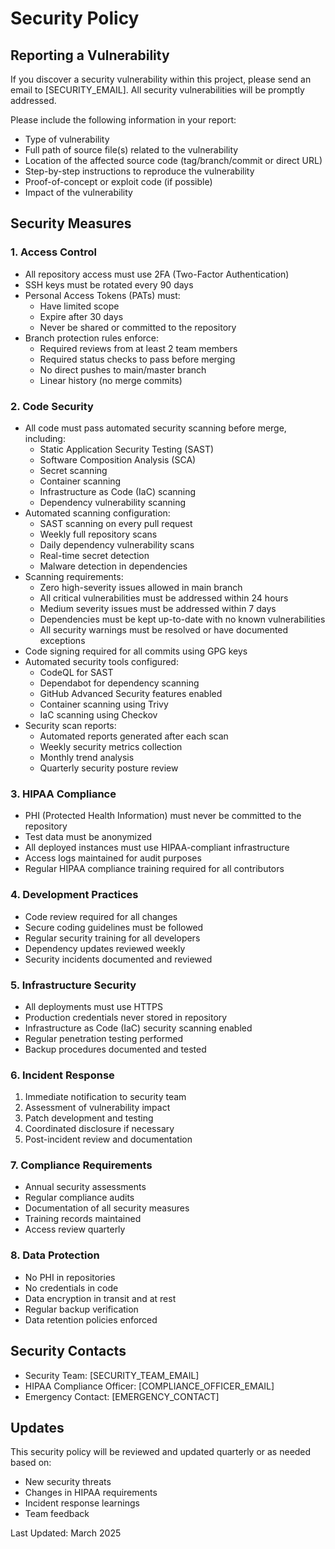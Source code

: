 # Security Policy

## Reporting a Vulnerability

If you discover a security vulnerability within this project, please send an email to [SECURITY_EMAIL]. All security vulnerabilities will be promptly addressed.

Please include the following information in your report:
- Type of vulnerability
- Full path of source file(s) related to the vulnerability
- Location of the affected source code (tag/branch/commit or direct URL)
- Step-by-step instructions to reproduce the vulnerability
- Proof-of-concept or exploit code (if possible)
- Impact of the vulnerability

## Security Measures

### 1. Access Control
- All repository access must use 2FA (Two-Factor Authentication)
- SSH keys must be rotated every 90 days
- Personal Access Tokens (PATs) must:
  - Have limited scope
  - Expire after 30 days
  - Never be shared or committed to the repository
- Branch protection rules enforce:
  - Required reviews from at least 2 team members
  - Required status checks to pass before merging
  - No direct pushes to main/master branch
  - Linear history (no merge commits)

### 2. Code Security
- All code must pass automated security scanning before merge, including:
  - Static Application Security Testing (SAST)
  - Software Composition Analysis (SCA)
  - Secret scanning
  - Container scanning
  - Infrastructure as Code (IaC) scanning
  - Dependency vulnerability scanning
- Automated scanning configuration:
  - SAST scanning on every pull request
  - Weekly full repository scans
  - Daily dependency vulnerability scans
  - Real-time secret detection
  - Malware detection in dependencies
- Scanning requirements:
  - Zero high-severity issues allowed in main branch
  - All critical vulnerabilities must be addressed within 24 hours
  - Medium severity issues must be addressed within 7 days
  - Dependencies must be kept up-to-date with no known vulnerabilities
  - All security warnings must be resolved or have documented exceptions
- Code signing required for all commits using GPG keys
- Automated security tools configured:
  - CodeQL for SAST
  - Dependabot for dependency scanning
  - GitHub Advanced Security features enabled
  - Container scanning using Trivy
  - IaC scanning using Checkov
- Security scan reports:
  - Automated reports generated after each scan
  - Weekly security metrics collection
  - Monthly trend analysis
  - Quarterly security posture review

### 3. HIPAA Compliance
- PHI (Protected Health Information) must never be committed to the repository
- Test data must be anonymized
- All deployed instances must use HIPAA-compliant infrastructure
- Access logs maintained for audit purposes
- Regular HIPAA compliance training required for all contributors

### 4. Development Practices
- Code review required for all changes
- Secure coding guidelines must be followed
- Regular security training for all developers
- Dependency updates reviewed weekly
- Security incidents documented and reviewed

### 5. Infrastructure Security
- All deployments must use HTTPS
- Production credentials never stored in repository
- Infrastructure as Code (IaC) security scanning enabled
- Regular penetration testing performed
- Backup procedures documented and tested

### 6. Incident Response
1. Immediate notification to security team
2. Assessment of vulnerability impact
3. Patch development and testing
4. Coordinated disclosure if necessary
5. Post-incident review and documentation

### 7. Compliance Requirements
- Annual security assessments
- Regular compliance audits
- Documentation of all security measures
- Training records maintained
- Access review quarterly

### 8. Data Protection
- No PHI in repositories
- No credentials in code
- Data encryption in transit and at rest
- Regular backup verification
- Data retention policies enforced

## Security Contacts

- Security Team: [SECURITY_TEAM_EMAIL]
- HIPAA Compliance Officer: [COMPLIANCE_OFFICER_EMAIL]
- Emergency Contact: [EMERGENCY_CONTACT]

## Updates

This security policy will be reviewed and updated quarterly or as needed based on:
- New security threats
- Changes in HIPAA requirements
- Incident response learnings
- Team feedback

Last Updated: March 2025